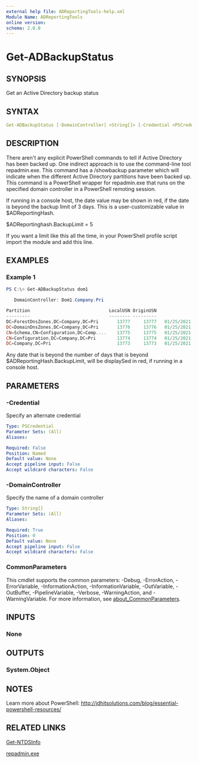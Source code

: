 ```yaml
---
external help file: ADReportingTools-help.xml
Module Name: ADReportingTools
online version:
schema: 2.0.0
---
```


# Get-ADBackupStatus

## SYNOPSIS

Get an Active Directory backup status

## SYNTAX

```yaml
Get-ADBackupStatus [-DomainController] <String[]> [-Credential <PSCredential>] [<CommonParameters>]
```

## DESCRIPTION

There aren't any explicit PowerShell commands to tell if Active Directory has been backed up. One indirect approach is to use the command-line tool repadmin.exe. This command has a /showbackup parameter which will indicate when the different Active Directory partitions have been backed up. This command is a PowerShell wrapper for repadmin.exe that runs on the specified domain controller in a PowerShell remoting session.

If running in a console host, the date value may be shown in red, if the date is beyond the backup limit of 3 days. This is a user-customizable value in $ADReportingHash.

$ADReportinghash.BackupLimit = 5

If you want a limit like this all the time, in your PowerShell profile script import the module and add this line.

## EXAMPLES

### Example 1

```powershell
PS C:\> Get-ADBackupStatus dom1

   DomainController: Dom1.Company.Pri

Partition                              LocalUSN OriginUSN                 Date
---------                              -------- ---------                 ----
DC=ForestDnsZones,DC=Company,DC=Pri       13777     13777   01/25/2021 14:27:01
DC=DomainDnsZones,DC=Company,DC=Pri       13776     13776   01/25/2021 14:27:01
CN=Schema,CN=Configuration,DC=Comp....    13775     13775   01/25/2021 14:27:01
CN=Configuration,DC=Company,DC=Pri        13774     13774   01/25/2021 14:27:01
DC=Company,DC=Pri                         13773     13773   01/25/2021 14:27:01
```

Any date that is beyond the number of days that is beyond $ADReportingHash.BackupLimit, will be displaySed in red, if running in a console host.

## PARAMETERS

### -Credential

Specify an alternate credential

```yaml
Type: PSCredential
Parameter Sets: (All)
Aliases:

Required: False
Position: Named
Default value: None
Accept pipeline input: False
Accept wildcard characters: False
```

### -DomainController

Specify the name of a domain controller

```yaml
Type: String[]
Parameter Sets: (All)
Aliases:

Required: True
Position: 0
Default value: None
Accept pipeline input: False
Accept wildcard characters: False
```

### CommonParameters

This cmdlet supports the common parameters: -Debug, -ErrorAction, -ErrorVariable, -InformationAction, -InformationVariable, -OutVariable, -OutBuffer, -PipelineVariable, -Verbose, -WarningAction, and -WarningVariable. For more information, see [about_CommonParameters](http://go.microsoft.com/fwlink/?LinkID=113216).

## INPUTS

### None

## OUTPUTS

### System.Object

## NOTES

Learn more about PowerShell: http://jdhitsolutions.com/blog/essential-powershell-resources/

## RELATED LINKS

[Get-NTDSInfo](Get-NTDSInfo.md)

[repadmin.exe]()
